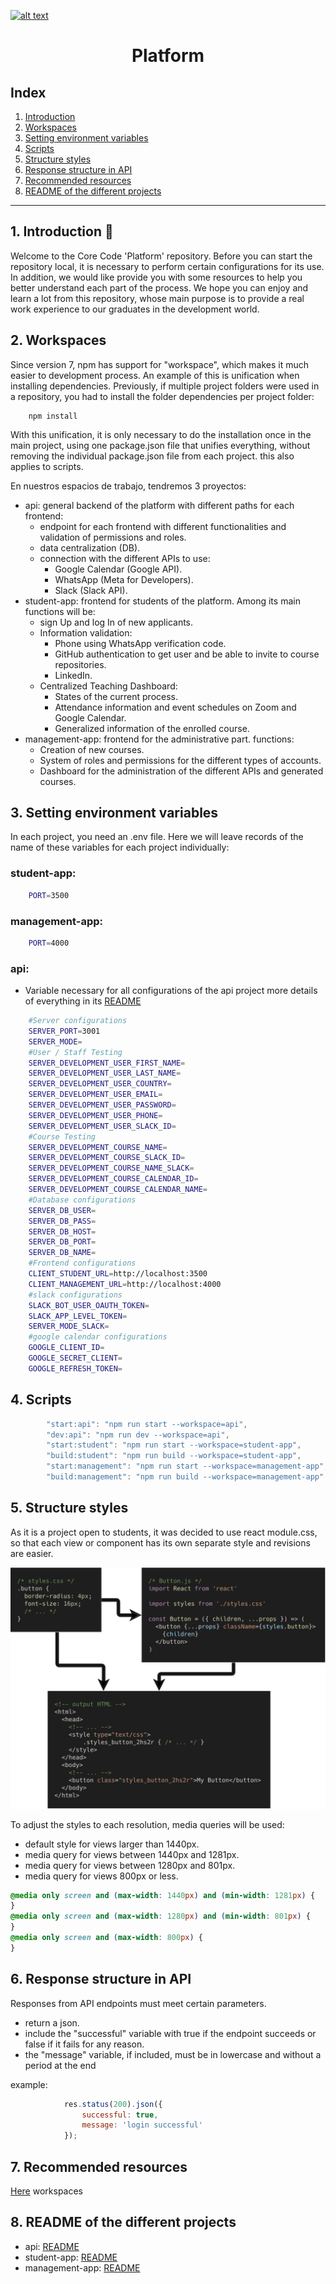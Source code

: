 <a href="https://www.core-code.io/">

![alt text](./src/images/logo.png 'corecodeio') </a>

<h1 align="center">Platform</h1>

## Index

1. [Introduction](#1-introduction)
2. [Workspaces](#2-workspaces)
3. [Setting environment variables](#3-setting-environment-variables)
4. [Scripts](#4-scripts)
5. [Structure styles](#5-structure-styles)
6. [Response structure in API](#6-response-structure-in-api)
7. [Recommended resources](#7-recommended-resources)
8. [README of the different projects](#8-readme-of-the-different-projects)

---

## 1. Introduction 🚀

Welcome to the Core Code 'Platform' repository. Before you can start the repository
local, it is necessary to perform certain configurations for its use. In addition, we would like
provide you with some resources to help you better understand each part of the process. We hope you can enjoy and learn a lot from this repository, whose main purpose is to provide a
real work experience to our graduates in the development world.

## 2. Workspaces

Since version 7, npm has support for "workspace", which makes it much easier to
development process. An example of this is unification when installing dependencies.
Previously, if multiple project folders were used in a repository, you had to install
the folder dependencies per project folder:

```
    npm install
```

With this unification, it is only necessary to do the installation once in the main project,
using one package.json file that unifies everything, without removing the individual package.json file from each project. this also applies to scripts.

En nuestros espacios de trabajo, tendremos 3 proyectos:

- api: general backend of the platform with different paths for each frontend:
    - endpoint for each frontend with different functionalities and validation of permissions and roles.
    - data centralization (DB).
    - connection with the different APIs to use:
        - Google Calendar (Google API).
        - WhatsApp (Meta for Developers).
        - Slack (Slack API).
-   student-app: frontend for students of the platform. Among its main functions will be:
    - sign Up and log In of new applicants.
    - Information validation:
        - Phone using WhatsApp verification code.
        - GitHub authentication to get user and be able to invite to course repositories.
        - LinkedIn.
    - Centralized Teaching Dashboard:
        - States of the current process.
        - Attendance information and event schedules on Zoom and Google Calendar.
        - Generalized information of the enrolled course.
-   management-app: frontend for the administrative part. functions:
    - Creation of new courses.
    - System of roles and permissions for the different types of accounts.
    - Dashboard for the administration of the different APIs and generated courses.

## 3. Setting environment variables

In each project, you need an .env file. Here we will leave records of the name of these variables
for each project individually:

### student-app:

```bash
    PORT=3500
```

### management-app:

```bash
    PORT=4000
```

### api:
- Variable necessary for all configurations of the api project more details of everything in its [README](/api/README.md)

```bash
    #Server configurations
    SERVER_PORT=3001
    SERVER_MODE=
    #User / Staff Testing
    SERVER_DEVELOPMENT_USER_FIRST_NAME=
    SERVER_DEVELOPMENT_USER_LAST_NAME=
    SERVER_DEVELOPMENT_USER_COUNTRY=
    SERVER_DEVELOPMENT_USER_EMAIL=
    SERVER_DEVELOPMENT_USER_PASSWORD=
    SERVER_DEVELOPMENT_USER_PHONE=
    SERVER_DEVELOPMENT_USER_SLACK_ID=
    #Course Testing
    SERVER_DEVELOPMENT_COURSE_NAME=
    SERVER_DEVELOPMENT_COURSE_SLACK_ID=
    SERVER_DEVELOPMENT_COURSE_NAME_SLACK=
    SERVER_DEVELOPMENT_COURSE_CALENDAR_ID=
    SERVER_DEVELOPMENT_COURSE_CALENDAR_NAME=
    #Database configurations
    SERVER_DB_USER=
    SERVER_DB_PASS=
    SERVER_DB_HOST=
    SERVER_DB_PORT=
    SERVER_DB_NAME=
    #Frontend configurations
    CLIENT_STUDENT_URL=http://localhost:3500
    CLIENT_MANAGEMENT_URL=http://localhost:4000
    #slack configurations
    SLACK_BOT_USER_OAUTH_TOKEN=
    SLACK_APP_LEVEL_TOKEN=
    SERVER_MODE_SLACK=
    #google calendar configurations
    GOOGLE_CLIENT_ID=
    GOOGLE_SECRET_CLIENT=
    GOOGLE_REFRESH_TOKEN=
```

## 4. Scripts

```javascript
        "start:api": "npm run start --workspace=api",
        "dev:api": "npm run dev --workspace=api",
        "start:student": "npm run start --workspace=student-app",
        "build:student": "npm run build --workspace=student-app",
        "start:management": "npm run start --workspace=management-app",
        "build:management": "npm run build --workspace=management-app"
```

## 5. Structure styles

As it is a project open to students, it was decided to use react module.css, so that each view or component has its own separate style and revisions are easier.

![css module](./src/images/css-module.png 'css module')

To adjust the styles to each resolution, media queries will be used:
- default style for views larger than 1440px.
- media query for views between 1440px and 1281px.
- media query for views between 1280px and 801px.
- media query for views 800px or less.

```css
@media only screen and (max-width: 1440px) and (min-width: 1281px) {
}
@media only screen and (max-width: 1280px) and (min-width: 801px) {
}
@media only screen and (max-width: 800px) {
}
```

## 6. Response structure in API

Responses from API endpoints must meet certain parameters.
- return a json.
- include the "successful" variable with true if the endpoint succeeds or false if it fails for any reason.
- the "message" variable, if included, must be in lowercase and without a period at the end

example:
```javascript
            res.status(200).json({
                successful: true,
                message: 'login successful'
            });
```

## 7. Recommended resources

[Here](https://www.youtube.com/watch?v=KEkRy4q_0oI) workspaces

## 8. README of the different projects

- api: [README](/api/README.md)
- student-app: [README](/student-app/README.md)
- management-app: [README](/management-app/README.md)